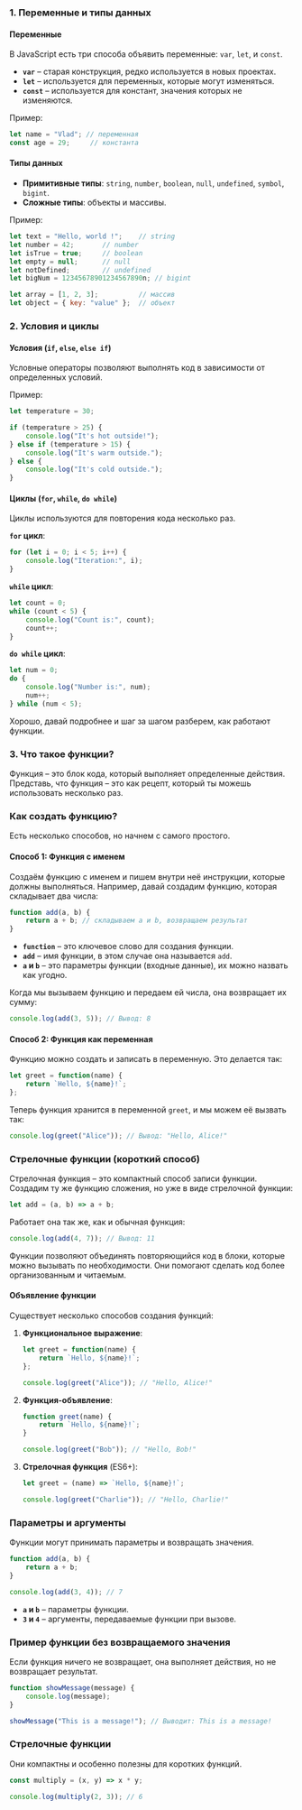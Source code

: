 ### 1. **Переменные и типы данных**

#### **Переменные**
В JavaScript есть три способа объявить переменные: `var`, `let`, и `const`.

- **`var`** – старая конструкция, редко используется в новых проектах.
- **`let`** – используется для переменных, которые могут изменяться.
- **`const`** – используется для констант, значения которых не изменяются.

Пример:
```javascript
let name = "Vlad"; // переменная
const age = 29;     // константа
```

#### **Типы данных**
- **Примитивные типы**: `string`, `number`, `boolean`, `null`, `undefined`, `symbol`, `bigint`.
- **Сложные типы**: объекты и массивы.

Пример:
```javascript
let text = "Hello, world !";    // string
let number = 42;       // number
let isTrue = true;     // boolean
let empty = null;      // null
let notDefined;        // undefined
let bigNum = 12345678901234567890n; // bigint

let array = [1, 2, 3];          // массив
let object = { key: "value" };  // объект
```

### 2. **Условия и циклы**

#### **Условия (`if`, `else`, `else if`)**

Условные операторы позволяют выполнять код в зависимости от определенных условий.

Пример:
```javascript
let temperature = 30;

if (temperature > 25) {
    console.log("It's hot outside!");
} else if (temperature > 15) {
    console.log("It's warm outside.");
} else {
    console.log("It's cold outside.");
}
```

#### **Циклы (`for`, `while`, `do while`)**

Циклы используются для повторения кода несколько раз.

**`for` цикл**:
```javascript
for (let i = 0; i < 5; i++) {
    console.log("Iteration:", i);
}
```

**`while` цикл**:
```javascript
let count = 0;
while (count < 5) {
    console.log("Count is:", count);
    count++;
}
```

**`do while` цикл**:
```javascript
let num = 0;
do {
    console.log("Number is:", num);
    num++;
} while (num < 5);
```
Хорошо, давай подробнее и шаг за шагом разберем, как работают функции. 

### 3. **Что такое функции?**

Функция – это блок кода, который выполняет определенные действия. Представь, что функция – это как рецепт, который ты можешь использовать несколько раз.

### Как создать функцию?

Есть несколько способов, но начнем с самого простого.

#### Способ 1: **Функция с именем**

Создаём функцию с именем и пишем внутри неё инструкции, которые должны выполняться. Например, давай создадим функцию, которая складывает два числа:

```javascript
function add(a, b) {
    return a + b; // складываем a и b, возвращаем результат
}
```

- **`function`** – это ключевое слово для создания функции.
- **`add`** – имя функции, в этом случае она называется `add`.
- **`a` и `b`** – это параметры функции (входные данные), их можно назвать как угодно.

Когда мы вызываем функцию и передаем ей числа, она возвращает их сумму:

```javascript
console.log(add(3, 5)); // Вывод: 8
```


#### Способ 2: **Функция как переменная**

Функцию можно создать и записать в переменную. Это делается так:

```javascript
let greet = function(name) {
    return `Hello, ${name}!`;
};
```

Теперь функция хранится в переменной `greet`, и мы можем её вызвать так:

```javascript
console.log(greet("Alice")); // Вывод: "Hello, Alice!"
```

### Стрелочные функции (короткий способ)

Стрелочная функция – это компактный способ записи функции. Создадим ту же функцию сложения, но уже в виде стрелочной функции:

```javascript
let add = (a, b) => a + b;
```

Работает она так же, как и обычная функция:

```javascript
console.log(add(4, 7)); // Вывод: 11
```


Функции позволяют объединять повторяющийся код в блоки, которые можно вызывать по необходимости. Они помогают сделать код более организованным и читаемым.

#### **Объявление функции**
Существует несколько способов создания функций:

1. **Функциональное выражение**:
   ```javascript
   let greet = function(name) {
       return `Hello, ${name}!`;
   };

   console.log(greet("Alice")); // "Hello, Alice!"
   ```

2. **Функция-объявление**:
   ```javascript
   function greet(name) {
       return `Hello, ${name}!`;
   }

   console.log(greet("Bob")); // "Hello, Bob!"
   ```

3. **Стрелочная функция** (ES6+):
   ```javascript
   let greet = (name) => `Hello, ${name}!`;

   console.log(greet("Charlie")); // "Hello, Charlie!"
   ```

### **Параметры и аргументы**
Функции могут принимать параметры и возвращать значения.

```javascript
function add(a, b) {
    return a + b;
}

console.log(add(3, 4)); // 7
```

- **`a` и `b`** – параметры функции.
- **`3` и `4`** – аргументы, передаваемые функции при вызове.

### **Пример функции без возвращаемого значения**
Если функция ничего не возвращает, она выполняет действия, но не возвращает результат.

```javascript
function showMessage(message) {
    console.log(message);
}

showMessage("This is a message!"); // Выводит: This is a message!
```

### **Стрелочные функции**
Они компактны и особенно полезны для коротких функций.

```javascript
const multiply = (x, y) => x * y;

console.log(multiply(2, 3)); // 6
```


